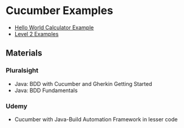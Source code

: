 # Cucumber Examples
* [Hello World Calculator Example](hello-world)
* [Level 2 Examples](cucumber-level-2)

## Materials
### Pluralsight
* Java: BDD with Cucumber and Gherkin Getting Started
* Java: BDD Fundamentals

### Udemy
* Cucumber with Java-Build Automation Framework in lesser code